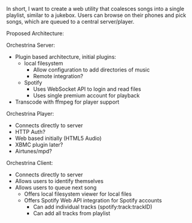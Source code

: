In short, I want to create a web utility that coalesces songs into a single playlist, similar to a jukebox. Users can browse on their phones and pick songs, which are queued to a central server/player.

Proposed Architecture:

Orchestrina Server:
- Plugin based architecture, initial plugins:
  - local filesystem
    - Allow configuration to add directories of music
    - Remote integration?
  - Spotify
    - Uses WebSocket API to login and read files
    - Uses single premium account for playback
- Transcode with ffmpeg for player support

Orchestrina Player:
- Connects directly to server
- HTTP Auth?
- Web based initially (HTML5 Audio)
- XBMC plugin later?
- Airtunes/mpd?

Orchestrina Client:
- Connects directly to server
- Allows users to identify themselves
- Allows users to queue next song
  - Offers local filesystem viewer for local files
  - Offers Spotify Web API integration for Spotify accounts
    - Can add individual tracks (spotify:track:trackID)
    - Can add all tracks from playlist